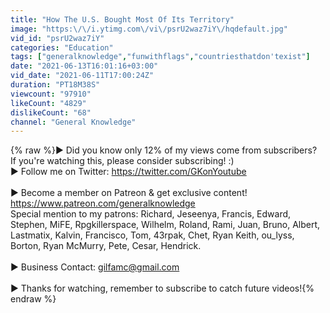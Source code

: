 ```yaml
---
title: "How The U.S. Bought Most Of Its Territory"
image: "https:\/\/i.ytimg.com\/vi\/psrU2waz7iY\/hqdefault.jpg"
vid_id: "psrU2waz7iY"
categories: "Education"
tags: ["generalknowledge","funwithflags","countriesthatdon'texist"]
date: "2021-06-13T16:01:16+03:00"
vid_date: "2021-06-11T17:00:24Z"
duration: "PT18M38S"
viewcount: "97910"
likeCount: "4829"
dislikeCount: "68"
channel: "General Knowledge"
---
```

{% raw %}▶ Did you know only 12% of my views come from subscribers? <br />If you're watching this, please consider subscribing! :)<br />▶ Follow me on Twitter: <a rel="nofollow" target="blank" href="https://twitter.com/GKonYoutube">https://twitter.com/GKonYoutube</a><br /><br />▶ Become a member on Patreon &amp; get exclusive content! <a rel="nofollow" target="blank" href="https://www.patreon.com/generalknowledge">https://www.patreon.com/generalknowledge</a><br />Special mention to my patrons: Richard, Jeseenya, Francis, Edward, Stephen, MiFE, Rpgkillerspace, Wilhelm, Roland, Rami, Juan, Bruno, Albert, Lastmatix, Kalvin, Francisco, Tom, 43rpak, Chet, Ryan Keith, ou_lyss, Borton, Ryan McMurry, Pete, Cesar, Hendrick.<br /><br />▶ Business Contact: gilfamc@gmail.com<br /><br />▶ Thanks for watching, remember to subscribe to catch future videos!{% endraw %}
